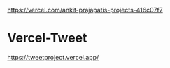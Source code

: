 https://vercel.com/ankit-prajapatis-projects-416c07f7
# Vercel-Tweet
https://tweetproject.vercel.app/
